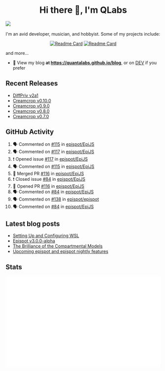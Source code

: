 <h1 align="center">Hi there 👋, I'm QLabs </h1>
<img src="https://i.ibb.co/mbr1j6p/Qlabs.png" width="1000px">

I'm an avid developer, musician, and hobbyist. Some of my projects include:
<p align='center'><a href="https://github.com/Quantalabs/EpiJS"><img src="https://github-readme-stats.vercel.app/api/pin/?username=epispot&amp;repo=EpiJS" alt="Readme Card"></a>
<a href="https://github.com/Quantalabs/NCOVDashboard"><img src="https://github-readme-stats.vercel.app/api/pin/?username=Quantalabs&amp;repo=NCOVDashboard" alt="Readme Card"></a></p>


and more...

- 📜 View my blog **at https://quantalabs.github.io/blog**, or on [DEV](https://dev.to/Quantalabs) if you prefer

## Recent Releases
- [DiffPriv v2a1](https://github.com/Quantalabs/DiffPriv/releases/tag/v2.0.0-alpha1)
- [Creamcrop v0.10.0](https://github.com/creamcropdev/creamcrop/releases/tag/v0.10.0)
- [Creamcrop v0.9.0](https://github.com/creamcropdev/creamcrop/releases/tag/v0.9.0)
- [Creamcrop v0.8.0](https://github.com/creamcropdev/creamcrop/releases/tag/v0.8.0)
- [Creamcrop v0.7.0](https://github.com/creamcropdev/creamcrop/releases/tag/v0.7.0)

## GitHub Activity
<!--START_SECTION:activity-->
1. 🗣 Commented on [#115](https://github.com/epispot/EpiJS/issues/115) in [epispot/EpiJS](https://github.com/epispot/EpiJS)
2. 🗣 Commented on [#117](https://github.com/epispot/EpiJS/issues/117) in [epispot/EpiJS](https://github.com/epispot/EpiJS)
3. ❗️ Opened issue [#117](https://github.com/epispot/EpiJS/issues/117) in [epispot/EpiJS](https://github.com/epispot/EpiJS)
4. 🗣 Commented on [#115](https://github.com/epispot/EpiJS/issues/115) in [epispot/EpiJS](https://github.com/epispot/EpiJS)
5. 🎉 Merged PR [#116](https://github.com/epispot/EpiJS/pull/116) in [epispot/EpiJS](https://github.com/epispot/EpiJS)
6. ❗️ Closed issue [#84](https://github.com/epispot/EpiJS/issues/84) in [epispot/EpiJS](https://github.com/epispot/EpiJS)
7. 💪 Opened PR [#116](https://github.com/epispot/EpiJS/pull/116) in [epispot/EpiJS](https://github.com/epispot/EpiJS)
8. 🗣 Commented on [#84](https://github.com/epispot/EpiJS/issues/84) in [epispot/EpiJS](https://github.com/epispot/EpiJS)
9. 🗣 Commented on [#138](https://github.com/epispot/epispot/issues/138) in [epispot/epispot](https://github.com/epispot/epispot)
10. 🗣 Commented on [#84](https://github.com/epispot/EpiJS/issues/84) in [epispot/EpiJS](https://github.com/epispot/EpiJS)
<!--END_SECTION:activity-->

## Latest blog posts
<!-- BLOG-POST-LIST:START -->
- [Setting Up and Configuring WSL](https://dev.to/quantalabs/setting-up-and-configuring-wsl-392c)
- [Epispot v3.0.0-alpha](https://dev.to/epispot/epispot-v3-0-0-alpha-5heh)
- [The Brilliance of the Compartmental Models](https://dev.to/quantalabs/the-brilliance-of-the-compartmental-models-1j99)
- [Upcoming epispot and epispot nightly features](https://dev.to/epispot/upcoming-epispot-and-epispot-nightly-features-52ep)
<!-- BLOG-POST-LIST:END -->


## Stats
<p align="center"><img src="https://github.com/Quantalabs/github-stats/raw/master/generated/languages.svg" alt="Language Stats"><br>

